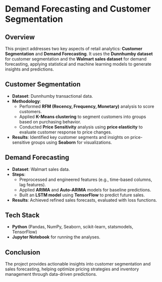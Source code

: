 # Demand Forecasting and Customer Segmentation

## Overview
This project addresses two key aspects of retail analytics: **Customer Segmentation** and **Demand Forecasting**. It uses the **Dunnhumby dataset** for customer segmentation and the **Walmart sales dataset** for demand forecasting, applying statistical and machine learning models to generate insights and predictions.

## Customer Segmentation
- **Dataset**: Dunnhumby transactional data.
- **Methodology**:
  - Performed **RFM (Recency, Frequency, Monetary)** analysis to score customers.
  - Applied **K-Means clustering** to segment customers into groups based on purchasing behavior.
  - Conducted **Price Sensitivity** analysis using **price elasticity** to evaluate customer response to price changes.
- **Results**: Identified key customer segments and insights on price-sensitive groups using **Seaborn** for visualizations.

## Demand Forecasting
- **Dataset**: Walmart sales data.
- **Steps**:
  - Preprocessed and engineered features (e.g., time-based columns, lag features).
  - Applied **ARIMA** and **Auto-ARIMA** models for baseline predictions.
  - Built an **LSTM model** using **TensorFlow** to predict future sales.
- **Results**: Achieved refined sales forecasts, evaluated with loss functions.

## Tech Stack
- **Python** (Pandas, NumPy, Seaborn, scikit-learn, statsmodels, TensorFlow)
- **Jupyter Notebook** for running the analyses.

## Conclusion
The project provides actionable insights into customer segmentation and sales forecasting, helping optimize pricing strategies and inventory management through data-driven predictions.
